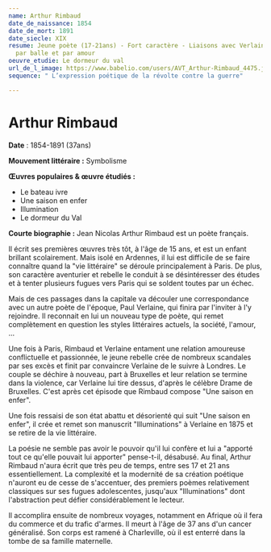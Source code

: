```yaml
---
name: Arthur Rimbaud
date_de_naissance: 1854
date_de_mort: 1891
date_siecle: XIX
resume: Jeune poète (17-21ans) - Fort caractère - Liaisons avec Verlaine - Blessé
  par balle et par amour
oeuvre_etudie: Le dormeur du val
url_de_l_image: https://www.babelio.com/users/AVT_Arthur-Rimbaud_4475.jpg
sequence: " L’expression poétique de la révolte contre la guerre"

---
```

# Arthur Rimbaud

**Date** : 1854-1891 (37ans)

**Mouvement littéraire :** Symbolisme

**Œuvres populaires & œuvre étudiés :**

* Le bateau ivre
* Une saison en enfer
* Illumination
* Le dormeur du Val

**Courte biographie :**
Jean Nicolas Arthur Rimbaud est un poète français.

Il écrit ses premières œuvres très tôt, à l'âge de 15 ans, et est un enfant brillant scolairement. Mais isolé en Ardennes, il lui est difficile de se faire connaître quand la "vie littéraire" se déroule principalement à Paris. De plus, son caractère aventurier et rebelle le conduit à se désintéresser des études et à tenter plusieurs fugues vers Paris qui se soldent toutes par un échec.

Mais de ces passages dans la capitale va découler une correspondance avec un autre poète de l'époque, Paul Verlaine, qui finira par l'inviter à l'y rejoindre. Il reconnait en lui un nouveau type de poète, qui remet complètement en question les styles littéraires actuels, la société, l'amour, ...

Une fois à Paris, Rimbaud et Verlaine entament une relation amoureuse conflictuelle et passionnée, le jeune rebelle crée de nombreux scandales par ses excès et finit par convaincre Verlaine de le suivre à Londres. Le couple se déchire à nouveau, part à Bruxelles et leur relation se termine dans la violence, car Verlaine lui tire dessus, d'après le célèbre Drame de Bruxelles. C'est après cet épisode que Rimbaud compose "Une saison en enfer".

Une fois ressaisi de son état abattu et désorienté qui suit "Une saison en enfer", il crée et remet son manuscrit "Illuminations" à Verlaine en 1875 et se retire de la vie littéraire.

La poésie ne semble pas avoir le pouvoir qu'il lui confère et lui a "apporté tout ce qu'elle pouvait lui apporter" pense-t-il, désabusé. Au final, Arthur Rimbaud n'aura écrit que très peu de temps, entre ses 17 et 21 ans essentiellement. La complexité et la modernité de sa création poétique n'auront eu de cesse de s'accentuer, des premiers poèmes relativement classiques sur ses fugues adolescentes, jusqu'aux "Illuminations" dont l'abstraction peut défier considérablement le lecteur.

Il accomplira ensuite de nombreux voyages, notamment en Afrique où il fera du commerce et du trafic d'armes. Il meurt à l'âge de 37 ans d'un cancer généralisé. Son corps est ramené à Charleville, où il est enterré dans la tombe de sa famille maternelle.